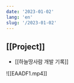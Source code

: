 ```yaml
---
date: '2023-01-02'
lang: 'en'
slug: '/2023-01-02'
---
```


## [[Project]]

- [[하늘땅사람 개발 기록]]

![[EAADF1.mp4]]
